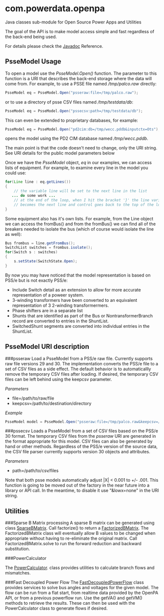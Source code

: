 com.powerdata.openpa
====================
Java classes sub-module for Open Source Power Apps and Utilities

The goal of the API is to make model access simple and fast regardless of the back-end being used.

For details please check the [Javadoc](http://powerdata.github.io/com.powerdata.openpa) Reference.

PsseModel Usage
-----
To open a model use the *PsseModel.Open()* function.  The parameter to this function is a URI that
describes the back-end storage where the data will come from.  For example, to use a PSSE file named
*/tmp/palco.raw* directly:
```java
PsseModel eq = PsseModel.Open("psseraw:file=/tmp/palco.raw");
```
or to use a directory of psse CSV files named */tmp/testdata/db*:
```java
PsseModel eq = PsseModel.Open("pssecsv:path=/tmp/testdata/db");
```
This can even be extended to proprietary databases, for example:
```java
PsseModel eq = PsseModel.Open("pd2cim:db=/tmp/wecc.pddb&inputctx=Ots");
```
opens the model using the PD2 CIM database named */tmp/wecc.pddb*.

The main point is that the code doesn't need to change, only the URI string.
See URI details for the public model parameters below

Once we have the *PsseModel* object, *eq* in our examples, we can access lists of equipment.  For example,
to examine every line in the model you could use:
```java
for(Line line : eq.getLines())
{
    // the variable line will be set to the next line in the list
   ... do some work ...
    // at the end of the loop, when I hit the bracket '}' the line variable
    // becomes the next line and control goes back to the top of the loop.
}
```
Some equipment also has it's own lists.  For example, from the Line object we can access the fromBus()
and from the fromBus() we can find all of the breakers needed to isolate the bus (which of course would
isolate the line as well):
```java
Bus frombus = line.getFromBus();
SwitchList switches = frombus.isolate();
for(Switch s : switches)
{
    s.setState(SwitchState.Open);
}
```
By now you may have noticed that the model representation is based on PSS/e but is not exactly PSS/e:
* Include Switch detail as an extension to allow for more accurate representation of a poweer system.
* 3-winding transformers have been converted to an equivalent representation of 3 2-winding transformermers.
* Phase shifters are in a separate list
* Shunts that are identified as part of the Bus or NontransformerBranch record are converted to entries in the ShuntList.
* SwitchedShunt segments are converted into individual entries in the ShuntList.

PsseModel URI description
--------------------

###psseraw
Load a PsseModel from a PSS/e raw file.  Currently supports raw file versions 29 and 30.  The implementation
converts the PSS/e file to a set of CSV files as a side effect.  The default behavior is to 
automaticallly remove the temporary CSV files after loading.
If desired, the temporary CSV files can be left behind using the keepcsv parameter.

*Parameters*
* file=/path/to/raw/file
* keepcsv=/path/to/destination/directory

*Example*
```java
PsseModel model = PsseModel.Open("psseraw:file=/tmp/palco.raw&keepcsv=/tmp/palcocsv");
```

###pssecsv
Loads a PsseModel from a set of CSV files based on the PSS/e 30 format.  The temporary CSV files from the *psseraw* URI are generated
in the format appropriate for this model.  CSV files can also be generated by hand or other methods.  Regardless of the PSS/e version 
of the source data, the CSV file parser currently supports version 30 objects and attributes.

*Parameters*
* path=/path/to/csv/files

Note that both psse models automatically adjust |X| < 0.001 to +/- .001.  This function 
is going to be moved out of the factory in the near future into a library or API call.  In the
meantime, to disable it use "&lowx=none" in the URI string.

Utilities
---------
###Sparse B Matrix processing
A sparse B matrix can be generated using class [SparseBMatrix](http://powerdata.github.io/com.powerdata.openpa/com/powerdata/openpa/tools/SparseBMatrix.html).
Call factorize() to return a [FactorizedBMatrix](http://powerdata.github.io/com.powerdata.openpa/com/powerdata/openpa/tools/FactorizedBMatrix.html).
The FactorizedBMatrix class will eventually allow B values to be changed when appropriate without
having to re-eliminate the original matrix.  Call FactorizedBMatrix.solve to run the forward reduction and backward
substitution.

###PowerCalculator

The [PowerCalculator](http://powerdata.github.io/com.powerdata.openpa/com/powerdata/openpa/psse/powerflow/PowerCalculator.html).
 class provides utilities to calculate branch flows and mismatches.

###Fast Decoupled Power Flow
The [FastDecoupledPowerFlow](http://powerdata.github.io/com.powerdata.openpa/com/powerdata/openpa/psse/powerflow/FastDecoupledPowerFlow.html)
class provides services to solve bus angles and voltages for the given model.
The flow can be run from a flat start, from realtime data provided by the OpenPA API,
or from a previous powerflow run.  Use the getVA() and getVM() methods to retrieve
the results.  These can then be used with the PowerCalculator class to generate
flows if desired.

